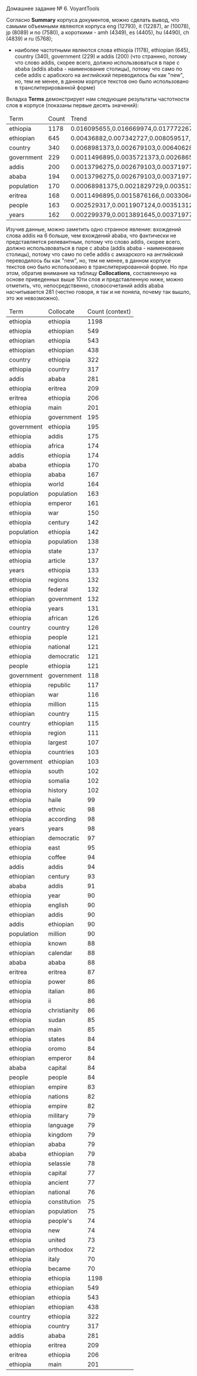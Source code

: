 Домашнее задание № 6. VoyantTools

Согласно **Summary** корпуса документов, можно сделать вывод, что самыми объемными являются корпуса eng (12793), it (12287), ar (10078), jp (8089) и no (7580), а короткими - amh (4349), es (4405), hu (4490), ch (4839) и ru (5768);
- наиболее частотными являются слова ethiopia (1178), ethiopian (645), country (340), government (229) и addis (200) (что страннно, потому что слово addis, скорее всего, должно использвоваться в паре с ababa (addis ababa - наименование столицы), потому что само по себе addis с арабского на английский переводилось бы как "new", но, тем не менее, в данном корпусе текстов оно было использовано в транслитерированной форме)

Вкладка **Terms** демонстрирует нам следующие результаты частотности слов в корпусе (показаны первые десять значений):

<table>
	<thead>
		<tr>
			<td>Term</td>
			<td>Count</td>
			<td>Trend</td>
		</tr>
	</thead>
	<tbody>
		<tr>
			<td>ethiopia</td>
			<td>1178</td>
			<td>0.016095655,0.016669974,0.017772267,0.015399046,0.015891032,0.01528314,0.0095768375,0.01155693,0.013969588,0.011741425,0.018203884</td>
		</tr>
		<tr>
			<td>ethiopian</td>
			<td>645</td>
			<td>0.00436882,0.007342727,0.008059517,0.0064097554,0.009988649,0.012709138,0.0066815144,0.008138684,0.010013599,0.005672823,0.009361997</td>
		</tr>
		<tr>
			<td>country</td>
			<td>340</td>
			<td>0.0068981373,0.002679103,0.006406282,0.0027358711,0.001816118,0.0035392535,0.0066815144,0.003906568,0.0034614909,0.007783641,0.003814147</td>
		</tr>
		<tr>
			<td>government</td>
			<td>229</td>
			<td>0.0011496895,0.0035721373,0.0026865054,0.0044555617,0.001816118,0.0038610038,0.0008908686,0.002929926,0.0029669923,0.0014511873,0.0019070735</td>
		</tr>
		<tr>
			<td>addis</td>
			<td>200</td>
			<td>0.0013796275,0.002679103,0.0037197769,0.0025013678,0.002043133,0.0011261262,0.0024498887,0.0027671524,0.002719743,0.003298153,0.0015603328</td>
		</tr>
		<tr>
			<td>ababa</td>
			<td>194</td>
			<td>0.0013796275,0.002679103,0.0037197769,0.0024232003,0.001816118,0.0011261262,0.0024498887,0.0027671524,0.0025961183,0.0030343009,0.0013869626</td>
		</tr>
		<tr>
			<td>population</td>
			<td>170</td>
			<td>0.00068981375,0.0021829729,0.0035131224,0.0014851872,0.0029511917,0.0012870013,0.004454343,0.0023602182,0.0008653727,0.0023746702,0.0024271845</td>
		</tr>
		<tr>
			<td>eritrea</td>
			<td>168</td>
			<td>0.0011496895,0.0015876166,0.0033064683,0.0013288517,0.0034052213,0.00064350065,0.0013363028,0.0017091235,0.005068612,0.001978892,0.0020804438</td>
		</tr>
		<tr>
			<td>people</td>
			<td>163</td>
			<td>0.002529317,0.0011907124,0.0035131224,0.0023450325,0.0015891033,0.00096525095,0.00155902,0.0018718971,0.0039559896,0.0009234829,0.0019070735</td>
		</tr>
		<tr>
			<td>years</td>
			<td>162</td>
			<td>0.002299379,0.0013891645,0.0037197769,0.0016415227,0.001816118,0.0014478764,0.0026726057,0.0025229917,0.0019779948,0.001978892,0.0013869626</td>
		</tr>
		</tbody>
</table>

Изучив данные, можно заметить одно странное явление: вхождений слова addis на 6 больше, чем вхождений ababa, что фактически не представляется релевантным, потому что слово addis, скорее всего, должно использвоваться в паре с ababa (addis ababa - наименование столицы), потому что само по себе addis с амхарского на английский переводилось бы как "new", но, тем не менее, в данном корпусе текстов оно было использовано в транслитерированной форме. Но при этом, обратив внимание на таблицу **Collocations**, составленную на основе приведенных выше 10ти слов и представленную ниже, можно отметить, что, непосредственно, словосочетаний addis ababa насчитывается 281 (честно говоря, я так и не поняла, почему так вышло, это же невозможно).

<table>
	<thead>
		<tr>
			<td>Term</td>
			<td>Collocate</td>
			<td>Count (context)</td>
		</tr>
	</thead>
	<tbody>
		<tr>
			<td>ethiopia</td>
			<td>ethiopia</td>
			<td>1198</td>
		</tr>
		<tr>
			<td>ethiopia</td>
			<td>ethiopian</td>
			<td>549</td>
		</tr>
		<tr>
			<td>ethiopian</td>
			<td>ethiopia</td>
			<td>543</td>
		</tr>
		<tr>
			<td>ethiopian</td>
			<td>ethiopian</td>
			<td>438</td>
		</tr>
		<tr>
			<td>country</td>
			<td>ethiopia</td>
			<td>322</td>
		</tr>
		<tr>
			<td>ethiopia</td>
			<td>country</td>
			<td>317</td>
		</tr>
		<tr>
			<td>addis</td>
			<td>ababa</td>
			<td>281</td>
		</tr>
		<tr>
			<td>ethiopia</td>
			<td>eritrea</td>
			<td>209</td>
		</tr>
		<tr>
			<td>eritrea</td>
			<td>ethiopia</td>
			<td>206</td>
		</tr>
		<tr>
			<td>ethiopia</td>
			<td>main</td>
			<td>201</td>
		</tr>
		<tr>
			<td>ethiopia</td>
			<td>government</td>
			<td>195</td>
		</tr>
		<tr>
			<td>government</td>
			<td>ethiopia</td>
			<td>195</td>
		</tr>
		<tr>
			<td>ethiopia</td>
			<td>addis</td>
			<td>175</td>
		</tr>
		<tr>
			<td>ethiopia</td>
			<td>africa</td>
			<td>174</td>
		</tr>
		<tr>
			<td>addis</td>
			<td>ethiopia</td>
			<td>174</td>
		</tr>
		<tr>
			<td>ababa</td>
			<td>ethiopia</td>
			<td>170</td>
		</tr>
		<tr>
			<td>ethiopia</td>
			<td>ababa</td>
			<td>167</td>
		</tr>
		<tr>
			<td>ethiopia</td>
			<td>world</td>
			<td>164</td>
		</tr>
		<tr>
			<td>population</td>
			<td>population</td>
			<td>163</td>
		</tr>
		<tr>
			<td>ethiopia</td>
			<td>emperor</td>
			<td>161</td>
		</tr>
		<tr>
			<td>ethiopia</td>
			<td>war</td>
			<td>150</td>
		</tr>
		<tr>
			<td>ethiopia</td>
			<td>century</td>
			<td>142</td>
		</tr>
		<tr>
			<td>population</td>
			<td>ethiopia</td>
			<td>142</td>
		</tr>
		<tr>
			<td>ethiopia</td>
			<td>population</td>
			<td>138</td>
		</tr>
		<tr>
			<td>ethiopia</td>
			<td>state</td>
			<td>137</td>
		</tr>
		<tr>
			<td>ethiopia</td>
			<td>article</td>
			<td>137</td>
		</tr>
		<tr>
			<td>years</td>
			<td>ethiopia</td>
			<td>133</td>
		</tr>
		<tr>
			<td>ethiopia</td>
			<td>regions</td>
			<td>132</td>
		</tr>
		<tr>
			<td>ethiopia</td>
			<td>federal</td>
			<td>132</td>
		</tr>
		<tr>
			<td>ethiopian</td>
			<td>government</td>
			<td>132</td>
		</tr>
		<tr>
			<td>ethiopia</td>
			<td>years</td>
			<td>131</td>
		</tr>
		<tr>
			<td>ethiopia</td>
			<td>african</td>
			<td>126</td>
		</tr>
		<tr>
			<td>country</td>
			<td>country</td>
			<td>126</td>
		</tr>
		<tr>
			<td>ethiopia</td>
			<td>people</td>
			<td>121</td>
		</tr>
		<tr>
			<td>ethiopia</td>
			<td>national</td>
			<td>121</td>
		</tr>
		<tr>
			<td>ethiopia</td>
			<td>democratic</td>
			<td>121</td>
		</tr>
		<tr>
			<td>people</td>
			<td>ethiopia</td>
			<td>121</td>
		</tr>
		<tr>
			<td>government</td>
			<td>government</td>
			<td>118</td>
		</tr>
		<tr>
			<td>ethiopia</td>
			<td>republic</td>
			<td>117</td>
		</tr>
		<tr>
			<td>ethiopian</td>
			<td>war</td>
			<td>116</td>
		</tr>
		<tr>
			<td>ethiopia</td>
			<td>million</td>
			<td>115</td>
		</tr>
		<tr>
			<td>ethiopian</td>
			<td>country</td>
			<td>115</td>
		</tr>
		<tr>
			<td>country</td>
			<td>ethiopian</td>
			<td>115</td>
		</tr>
		<tr>
			<td>ethiopia</td>
			<td>region</td>
			<td>111</td>
		</tr>
		<tr>
			<td>ethiopia</td>
			<td>largest</td>
			<td>107</td>
		</tr>
		<tr>
			<td>ethiopia</td>
			<td>countries</td>
			<td>103</td>
		</tr>
		<tr>
			<td>government</td>
			<td>ethiopian</td>
			<td>103</td>
		</tr>
		<tr>
			<td>ethiopia</td>
			<td>south</td>
			<td>102</td>
		</tr>
		<tr>
			<td>ethiopia</td>
			<td>somalia</td>
			<td>102</td>
		</tr>
		<tr>
			<td>ethiopia</td>
			<td>history</td>
			<td>102</td>
		</tr>
		<tr>
			<td>ethiopia</td>
			<td>haile</td>
			<td>99</td>
		</tr>
		<tr>
			<td>ethiopia</td>
			<td>ethnic</td>
			<td>98</td>
		</tr>
		<tr>
			<td>ethiopia</td>
			<td>according</td>
			<td>98</td>
		</tr>
		<tr>
			<td>years</td>
			<td>years</td>
			<td>98</td>
		</tr>
		<tr>
			<td>ethiopian</td>
			<td>democratic</td>
			<td>97</td>
		</tr>
		<tr>
			<td>ethiopia</td>
			<td>east</td>
			<td>95</td>
		</tr>
		<tr>
			<td>ethiopia</td>
			<td>coffee</td>
			<td>94</td>
		</tr>
		<tr>
			<td>addis</td>
			<td>addis</td>
			<td>94</td>
		</tr>
		<tr>
			<td>ethiopian</td>
			<td>century</td>
			<td>93</td>
		</tr>
		<tr>
			<td>ababa</td>
			<td>addis</td>
			<td>91</td>
		</tr>
		<tr>
			<td>ethiopia</td>
			<td>year</td>
			<td>90</td>
		</tr>
		<tr>
			<td>ethiopia</td>
			<td>english</td>
			<td>90</td>
		</tr>
		<tr>
			<td>ethiopian</td>
			<td>addis</td>
			<td>90</td>
		</tr>
		<tr>
			<td>addis</td>
			<td>ethiopian</td>
			<td>90</td>
		</tr>
		<tr>
			<td>population</td>
			<td>million</td>
			<td>90</td>
		</tr>
		<tr>
			<td>ethiopia</td>
			<td>known</td>
			<td>88</td>
		</tr>
		<tr>
			<td>ethiopian</td>
			<td>calendar</td>
			<td>88</td>
		</tr>
		<tr>
			<td>ababa</td>
			<td>ababa</td>
			<td>88</td>
		</tr>
		<tr>
			<td>eritrea</td>
			<td>eritrea</td>
			<td>87</td>
		</tr>
		<tr>
			<td>ethiopia</td>
			<td>power</td>
			<td>86</td>
		</tr>
		<tr>
			<td>ethiopia</td>
			<td>italian</td>
			<td>86</td>
		</tr>
		<tr>
			<td>ethiopia</td>
			<td>ii</td>
			<td>86</td>
		</tr>
		<tr>
			<td>ethiopia</td>
			<td>christianity</td>
			<td>86</td>
		</tr>
		<tr>
			<td>ethiopia</td>
			<td>sudan</td>
			<td>85</td>
		</tr>
		<tr>
			<td>ethiopian</td>
			<td>main</td>
			<td>85</td>
		</tr>
		<tr>
			<td>ethiopia</td>
			<td>states</td>
			<td>84</td>
		</tr>
		<tr>
			<td>ethiopia</td>
			<td>oromo</td>
			<td>84</td>
		</tr>
		<tr>
			<td>ethiopian</td>
			<td>emperor</td>
			<td>84</td>
		</tr>
		<tr>
			<td>ababa</td>
			<td>capital</td>
			<td>84</td>
		</tr>
		<tr>
			<td>people</td>
			<td>people</td>
			<td>84</td>
		</tr>
		<tr>
			<td>ethiopian</td>
			<td>empire</td>
			<td>83</td>
		</tr>
		<tr>
			<td>ethiopia</td>
			<td>nations</td>
			<td>82</td>
		</tr>
		<tr>
			<td>ethiopia</td>
			<td>empire</td>
			<td>82</td>
		</tr>
		<tr>
			<td>ethiopia</td>
			<td>military</td>
			<td>79</td>
		</tr>
		<tr>
			<td>ethiopia</td>
			<td>language</td>
			<td>79</td>
		</tr>
		<tr>
			<td>ethiopia</td>
			<td>kingdom</td>
			<td>79</td>
		</tr>
		<tr>
			<td>ethiopian</td>
			<td>ababa</td>
			<td>79</td>
		</tr>
		<tr>
			<td>ababa</td>
			<td>ethiopian</td>
			<td>79</td>
		</tr>
		<tr>
			<td>ethiopia</td>
			<td>selassie</td>
			<td>78</td>
		</tr>
		<tr>
			<td>ethiopia</td>
			<td>capital</td>
			<td>77</td>
		</tr>
		<tr>
			<td>ethiopia</td>
			<td>ancient</td>
			<td>77</td>
		</tr>
		<tr>
			<td>ethiopian</td>
			<td>national</td>
			<td>76</td>
		</tr>
		<tr>
			<td>ethiopia</td>
			<td>constitution</td>
			<td>75</td>
		</tr>
		<tr>
			<td>ethiopian</td>
			<td>population</td>
			<td>75</td>
		</tr>
		<tr>
			<td>ethiopia</td>
			<td>people's</td>
			<td>74</td>
		</tr>
		<tr>
			<td>ethiopia</td>
			<td>new</td>
			<td>74</td>
		</tr>
		<tr>
			<td>ethiopia</td>
			<td>united</td>
			<td>73</td>
		</tr>
		<tr>
			<td>ethiopian</td>
			<td>orthodox</td>
			<td>72</td>
		</tr>
		<tr>
			<td>ethiopia</td>
			<td>italy</td>
			<td>70</td>
		</tr>
		<tr>
			<td>ethiopia</td>
			<td>became</td>
			<td>70</td>
		</tr>
		<tr>
			<td>ethiopia</td>
			<td>ethiopia</td>
			<td>1198</td>
		</tr>
		<tr>
			<td>ethiopia</td>
			<td>ethiopian</td>
			<td>549</td>
		</tr>
		<tr>
			<td>ethiopian</td>
			<td>ethiopia</td>
			<td>543</td>
		</tr>
		<tr>
			<td>ethiopian</td>
			<td>ethiopian</td>
			<td>438</td>
		</tr>
		<tr>
			<td>country</td>
			<td>ethiopia</td>
			<td>322</td>
		</tr>
		<tr>
			<td>ethiopia</td>
			<td>country</td>
			<td>317</td>
		</tr>
		<tr>
			<td>addis</td>
			<td>ababa</td>
			<td>281</td>
		</tr>
		<tr>
			<td>ethiopia</td>
			<td>eritrea</td>
			<td>209</td>
		</tr>
		<tr>
			<td>eritrea</td>
			<td>ethiopia</td>
			<td>206</td>
		</tr>
		<tr>
			<td>ethiopia</td>
			<td>main</td>
			<td>201</td>
		</tr>
	</tbody>
</table>
